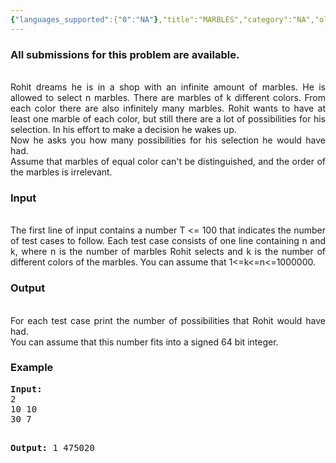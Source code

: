 ```yaml
---
{"languages_supported":{"0":"NA"},"title":"MARBLES","category":"NA","old_version":true,"problem_code":"MARBLES","tags":{"0":"NA"},"layout":"problem"}
---
```


<h3> All submissions for this problem are available. </h3>
<p></p><p align=justify><br />
Rohit dreams he is in a shop with an infinite amount of marbles. He is allowed to select n marbles. There are marbles of k different colors. From each color there are also infinitely many marbles. Rohit wants to have at least one marble of each color, but still there are a lot of possibilities for his selection. In his effort to make a decision he wakes up.<br />
Now he asks you how many possibilities for his selection he would have had.<br />
Assume that marbles of equal color can't be distinguished, and the order of the marbles is irrelevant.
</p>
<p><h3>Input</h3>
</p><p></p><p align=justify><br />
The first line of input contains a number T &lt;= 100 that indicates the number of test cases to follow. Each test case consists of one line containing n and k, where n is the number of marbles Rohit selects and k is the number of different colors of the marbles. You can assume that 1&lt;=k&lt;=n&lt;=1000000.
</p>
<p><h3>Output</h3>
</p><p></p><p align=justify><br />
For each test case print the number of possibilities that Rohit would have had.<br />
You can assume that this number fits into a signed 64 bit integer.
</p>
<p><h3>Example</h3>
<pre><b><tt>Input:</tt></b>
2
10 10
30 7

<b><tt>Output:</tt></b>
1
475020
</pre></p>    